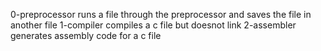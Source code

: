 0-preprocessor runs a file through the preprocessor and saves the file in another file
1-compiler compiles a c file but doesnot link
2-assembler generates assembly code for a c file

